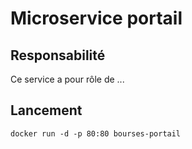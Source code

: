 # Microservice portail

## Responsabilité

Ce service a pour rôle de ...

## Lancement

    docker run -d -p 80:80 bourses-portail
